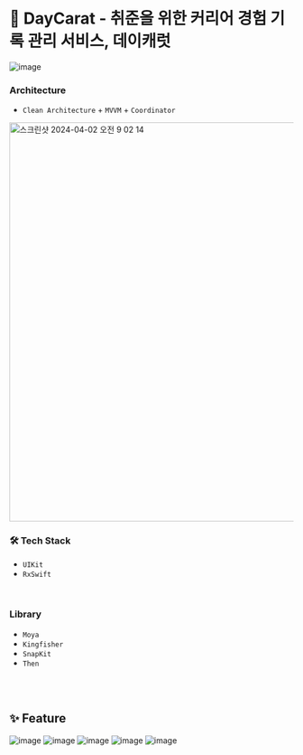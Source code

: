 # 💎 DayCarat - 취준을 위한 커리어 경험 기록 관리 서비스, 데이캐럿

![image](https://github.com/Central-MakeUs/DayCarat-iOS/assets/114370871/7cfceca2-6efc-4d31-b9da-f9d632d6e6ad)
<br>

### Architecture
-  `Clean Architecture` + `MVVM` + `Coordinator` 
<img width="706" alt="스크린샷 2024-04-02 오전 9 02 14" src="https://github.com/Central-MakeUs/DayCarat-iOS/assets/114370871/cf8e4fca-a5d4-446d-ad43-43f7a14a3f46">

    
</br>

### 🛠️ Tech Stack

- `UIKit`
- `RxSwift`

</br>

### Library

- `Moya`
- `Kingfisher`
- `SnapKit`
- `Then`


</br>

</br>
    
## ✨ Feature
![image](https://github.com/Central-MakeUs/DayCarat-iOS/assets/114370871/7be9a176-c68a-4f02-8304-f60b718e7b63)
![image](https://github.com/Central-MakeUs/DayCarat-iOS/assets/114370871/c13bdc9f-2d2e-4934-8c7a-77584c9e6482)
![image](https://github.com/Central-MakeUs/DayCarat-iOS/assets/114370871/7b0146f8-ef11-45f5-9841-22feba723d2d)
![image](https://github.com/Central-MakeUs/DayCarat-iOS/assets/114370871/dcb8391d-e18c-4291-9383-a5e1dab6811d)
![image](https://github.com/Central-MakeUs/DayCarat-iOS/assets/114370871/cd329020-0516-44c4-bec9-a6f684c7d530)

